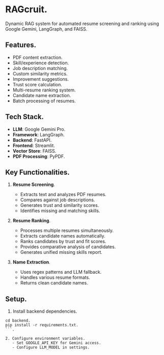 # RAGcruit.  
Dynamic RAG system for automated resume screening and ranking using Google Gemini, LangGraph, and FAISS.  

## Features.  
- PDF content extraction.  
- Skill/experience detection.  
- Job description matching.  
- Custom similarity metrics.  
- Improvement suggestions.  
- Trust score calculation.  
- Multi-resume ranking system.  
- Candidate name extraction.  
- Batch processing of resumes.  

## Tech Stack.  
- **LLM**: Google Gemini Pro.  
- **Framework**: LangGraph.  
- **Backend**: FastAPI.  
- **Frontend**: Streamlit.  
- **Vector Store**: FAISS.  
- **PDF Processing**: PyPDF.  

## Key Functionalities.  
1. **Resume Screening**.  
   - Extracts text and analyzes PDF resumes.  
   - Compares against job descriptions.  
   - Generates trust and similarity scores.  
   - Identifies missing and matching skills.  

2. **Resume Ranking**.  
   - Processes multiple resumes simultaneously.  
   - Extracts candidate names automatically.  
   - Ranks candidates by trust and fit scores.  
   - Provides comparative analysis of candidates.  
   - Generates unified missing skills report.  

3. **Name Extraction**.  
   - Uses regex patterns and LLM fallback.  
   - Handles various resume formats.  
   - Returns clean candidate names.  

## Setup.  

1. Install backend dependencies.  
```bash.  
cd backend.  
pip install -r requirements.txt.  
```.  

2. Configure environment variables.  
   - Set GOOGLE_API_KEY for Gemini access.  
   - Configure LLM_MODEL in settings.  

